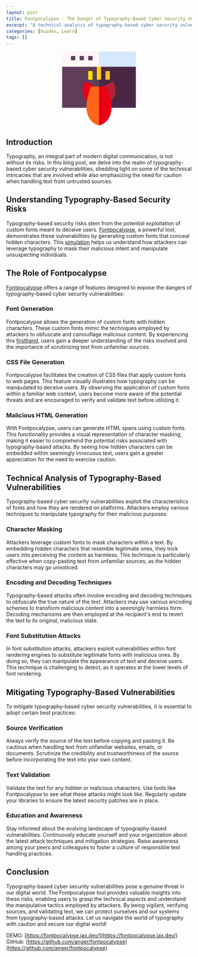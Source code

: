 ```yaml
---
layout: post
title: Fontpocalypse - The Danger of Typography-Based Cyber Security Vulnerabilities
excerpt: "A technical analysis of typography-based cyber security vulnerabilities and the importance of caution when copy and pasting items found online."
categories: [Guides, Learn]
tags: []
---
```

<p align="center">
  <img src="https://github.com/anger/fontpocalypse/blob/main/src/fontpocalypse.png?raw=true" alt="Fontpocalypse" width="200" height="200">
</p>


## Introduction

Typography, an integral part of modern digital communication, is not without its risks. In this blog post, we delve into the realm of typography-based cyber security vulnerabilities, shedding light on some of the technical intricacies that are involved while also emphasizing the need for caution when handling text from untrusted sources.

## Understanding Typography-Based Security Risks

Typography-based security risks stem from the potential exploitation of custom fonts meant to deceive users. [Fontpocalypse](https://github.com/anger/fontpocalypse), a powerful tool, demonstrates these vulnerabilities by generating custom fonts that conceal hidden characters. This [simulation](https://fontpocalypse.jax.dev/) helps us understand how attackers can leverage typography to mask their malicious intent and manipulate unsuspecting individuals.

## The Role of Fontpocalypse

[Fontpocalypse](https://github.com/anger/fontpocalypse) offers a range of features designed to expose the dangers of typography-based cyber security vulnerabilities:

### Font Generation

Fontpocalypse allows the generation of custom fonts with hidden characters. These custom fonts mimic the techniques employed by attackers to obfuscate and camouflage malicious content. By experiencing this [firsthand](https://fontpocalypse.jax.dev/), users gain a deeper understanding of the risks involved and the importance of scrutinizing text from unfamiliar sources.

### CSS File Generation

Fontpocalypse facilitates the creation of CSS files that apply custom fonts to web pages. This feature visually illustrates how typography can be manipulated to deceive users. By observing the application of custom fonts within a familiar web context, users become more aware of the potential threats and are encouraged to verify and validate text before utilizing it.

### Malicious HTML Generation

With Fontpocalypse, users can generate HTML spans using custom fonts. This functionality provides a visual representation of character masking, making it easier to comprehend the potential risks associated with typography-based attacks. By seeing how hidden characters can be embedded within seemingly innocuous text, users gain a greater appreciation for the need to exercise caution.

## Technical Analysis of Typography-Based Vulnerabilities

Typography-based cyber security vulnerabilities exploit the characteristics of fonts and how they are rendered on platforms. Attackers employ various techniques to manipulate typography for their malicious purposes:

### Character Masking

Attackers leverage custom fonts to mask characters within a text. By embedding hidden characters that resemble legitimate ones, they trick users into perceiving the content as harmless. This technique is particularly effective when copy-pasting text from unfamiliar sources, as the hidden characters may go unnoticed.

### Encoding and Decoding Techniques

Typography-based attacks often involve encoding and decoding techniques to obfuscate the true nature of the text. Attackers may use various encoding schemes to transform malicious content into a seemingly harmless form. Decoding mechanisms are then employed at the recipient's end to revert the text to its original, malicious state.

### Font Substitution Attacks

In font substitution attacks, attackers exploit vulnerabilities within font rendering engines to substitute legitimate fonts with malicious ones. By doing so, they can manipulate the appearance of text and deceive users. This technique is challenging to detect, as it operates at the lower levels of font rendering.

## Mitigating Typography-Based Vulnerabilities

To mitigate typography-based cyber security vulnerabilities, it is essential to adopt certain best practices:

### Source Verification

Always verify the source of the text before copying and pasting it. Be cautious when handling text from unfamiliar websites, emails, or documents. Scrutinize the credibility and trustworthiness of the source before incorporating the text into your own content.

### Text Validation

Validate the text for any hidden or malicious characters. Use tools like Fontpocalypse to see what these attacks might look like. Regularly update your libraries to ensure the latest security patches are in place.

### Education and Awareness

Stay informed about the evolving landscape of typography-based vulnerabilities. Continuously educate yourself and your organization about the latest attack techniques and mitigation strategies. Raise awareness among your peers and colleagues to foster a culture of responsible text handling practices.

## Conclusion

Typography-based cyber security vulnerabilities pose a genuine threat in our digital world. The Fontpocalypse tool provides valuable insights into these risks, enabling users to grasp the technical aspects and understand the manipulative tactics employed by attackers. By being vigilant, verifying sources, and validating text, we can protect ourselves and our systems from typography-based attacks. Let us navigate the world of typography with caution and secure our digital world!

DEMO: [https://fontpocalypse.jax.dev/](https://fontpocalypse.jax.dev/)
GitHub: [https://github.com/anger/fontpocalypse](https://github.com/anger/fontpocalypse)

